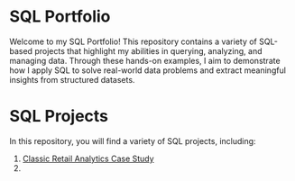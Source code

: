 # SQL Portfolio
Welcome to my SQL Portfolio!
This repository contains a variety of SQL-based projects that highlight my abilities in querying, analyzing, and managing data. Through these hands-on examples, I aim to demonstrate how I apply SQL to solve real-world data problems and extract meaningful insights from structured datasets.
# SQL Projects
In this repository, you will find a variety of SQL projects, including:
1. [Classic Retail Analytics Case Study](https://github.com/MaiTruongTuyet/Classic-Retail-Analytics-Case-Study)
2. 
